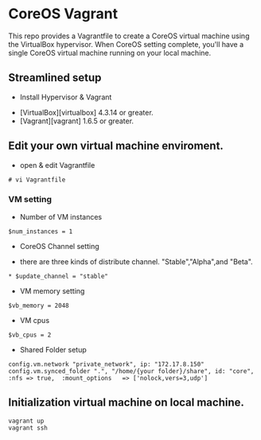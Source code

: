 # CoreOS Vagrant

 This repo provides a Vagrantfile to create a CoreOS virtual machine using the VirtualBox hypervisor.
When CoreOS setting complete, you'll have a single CoreOS virtual machine running on your local machine.

## Streamlined setup

* Install Hypervisor & Vagrant
 - [VirtualBox][virtualbox] 4.3.14 or greater.
 - [Vagrant][vagrant] 1.6.5 or greater.

## Edit your own virtual machine enviroment.

* open & edit Vagrantfile

```
# vi Vagrantfile
```

### VM setting
* Number of VM instances
```
$num_instances = 1
```

* CoreOS Channel setting
 - there are three kinds of distribute channel. "Stable","Alpha",and "Beta".
```
* $update_channel = "stable"
```
* VM memory setting
```
$vb_memory = 2048
```

* VM cpus
```
$vb_cpus = 2
```

* Shared Folder setup

```
config.vm.network "private_network", ip: "172.17.8.150"
config.vm.synced_folder ".", "/home/{your folder}/share", id: "core", :nfs => true,  :mount_options   => ['nolock,vers=3,udp']
```

## Initialization virtual machine on local machine.

```
vagrant up
vagrant ssh
```



